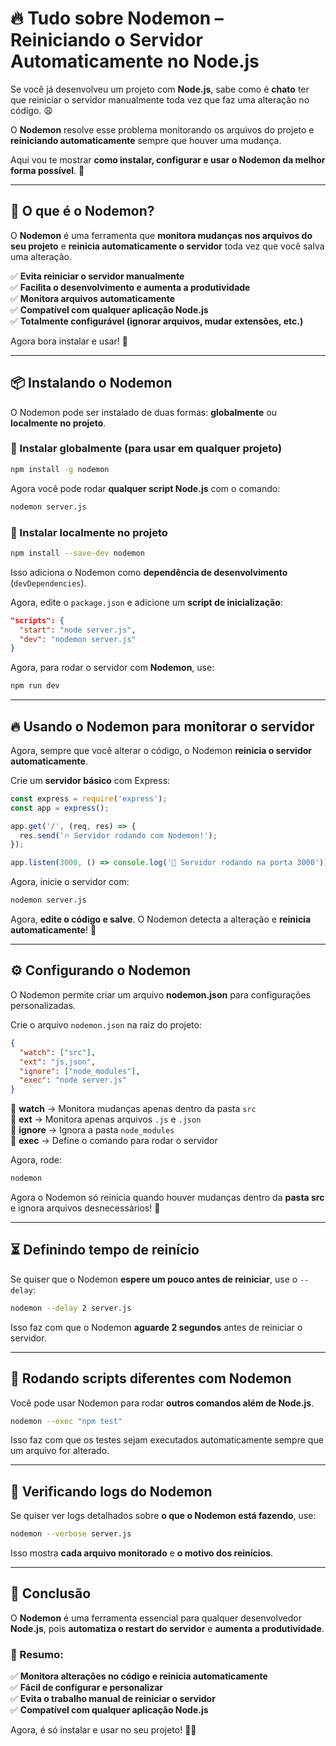 # 🔥 Tudo sobre **Nodemon** – Reiniciando o Servidor Automaticamente no Node.js  

Se você já desenvolveu um projeto com **Node.js**, sabe como é **chato** ter que reiniciar o servidor manualmente toda vez que faz uma alteração no código. 😩  

O **Nodemon** resolve esse problema monitorando os arquivos do projeto e **reiniciando automaticamente** sempre que houver uma mudança.  

Aqui vou te mostrar **como instalar, configurar e usar o Nodemon da melhor forma possível**. 🚀  

---

## 🚀 O que é o **Nodemon**?  

O **Nodemon** é uma ferramenta que **monitora mudanças nos arquivos do seu projeto** e **reinicia automaticamente o servidor** toda vez que você salva uma alteração.  

✅ **Evita reiniciar o servidor manualmente**  
✅ **Facilita o desenvolvimento e aumenta a produtividade**  
✅ **Monitora arquivos automaticamente**  
✅ **Compatível com qualquer aplicação Node.js**  
✅ **Totalmente configurável (ignorar arquivos, mudar extensões, etc.)**  

Agora bora instalar e usar! 🎯  

---

## 📦 Instalando o Nodemon  

O Nodemon pode ser instalado de duas formas: **globalmente** ou **localmente no projeto**.  

### 🔹 Instalar globalmente (para usar em qualquer projeto)  
```bash
npm install -g nodemon
```
Agora você pode rodar **qualquer script Node.js** com o comando:  
```bash
nodemon server.js
```

### 🔹 Instalar localmente no projeto  
```bash
npm install --save-dev nodemon
```
Isso adiciona o Nodemon como **dependência de desenvolvimento** (`devDependencies`).  

Agora, edite o `package.json` e adicione um **script de inicialização**:

```json
"scripts": {
  "start": "node server.js",
  "dev": "nodemon server.js"
}
```

Agora, para rodar o servidor com **Nodemon**, use:  
```bash
npm run dev
```

---

## 🔥 Usando o Nodemon para monitorar o servidor  

Agora, sempre que você alterar o código, o Nodemon **reinicia o servidor automaticamente**.  

Crie um **servidor básico** com Express:  

```js
const express = require('express');
const app = express();

app.get('/', (req, res) => {
  res.send('🔥 Servidor rodando com Nodemon!');
});

app.listen(3000, () => console.log('🚀 Servidor rodando na porta 3000'));
```

Agora, inicie o servidor com:
```bash
nodemon server.js
```

Agora, **edite o código e salve**. O Nodemon detecta a alteração e **reinicia automaticamente**! 🎯  

---

## ⚙️ Configurando o Nodemon  

O Nodemon permite criar um arquivo **nodemon.json** para configurações personalizadas.  

Crie o arquivo `nodemon.json` na raiz do projeto:  

```json
{
  "watch": ["src"],  
  "ext": "js,json",  
  "ignore": ["node_modules"],  
  "exec": "node server.js"
}
```

🔹 **watch** → Monitora mudanças apenas dentro da pasta `src`  
🔹 **ext** → Monitora apenas arquivos `.js` e `.json`  
🔹 **ignore** → Ignora a pasta `node_modules`  
🔹 **exec** → Define o comando para rodar o servidor  

Agora, rode:
```bash
nodemon
```

Agora o Nodemon só reinicia quando houver mudanças dentro da **pasta src** e ignora arquivos desnecessários! 🚀  

---

## ⏳ Definindo tempo de reinício  

Se quiser que o Nodemon **espere um pouco antes de reiniciar**, use o `--delay`:  

```bash
nodemon --delay 2 server.js
```

Isso faz com que o Nodemon **aguarde 2 segundos** antes de reiniciar o servidor.

---

## 🚀 Rodando scripts diferentes com Nodemon  

Você pode usar Nodemon para rodar **outros comandos além de Node.js**.  

```bash
nodemon --exec "npm test"
```

Isso faz com que os testes sejam executados automaticamente sempre que um arquivo for alterado.

---

## 📜 Verificando logs do Nodemon  

Se quiser ver logs detalhados sobre **o que o Nodemon está fazendo**, use:  

```bash
nodemon --verbose server.js
```

Isso mostra **cada arquivo monitorado** e **o motivo dos reinícios**.

---

## 🏁 Conclusão  

O **Nodemon** é uma ferramenta essencial para qualquer desenvolvedor **Node.js**, pois **automatiza o restart do servidor** e **aumenta a produtividade**.  

### 🎯 Resumo:
✅ **Monitora alterações no código e reinicia automaticamente**  
✅ **Fácil de configurar e personalizar**  
✅ **Evita o trabalho manual de reiniciar o servidor**  
✅ **Compatível com qualquer aplicação Node.js**  

Agora, é só instalar e usar no seu projeto! 🚀🔥